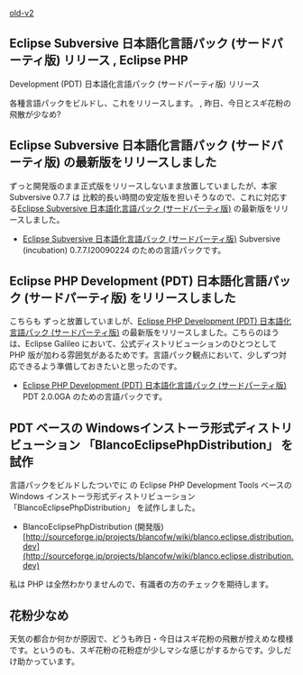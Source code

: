 [old-v2](ig090321-orig.html)

## Eclipse Subversive 日本語化言語パック (サードパーティ版) リリース , Eclipse PHP
Development (PDT) 日本語化言語パック (サードパーティ版) リリース

各種言語パックをビルドし、これをリリースします。 , 昨日、今日とスギ花粉の飛散が少なめ?


## Eclipse Subversive 日本語化言語パック (サードパーティ版) の最新版をリリースしました

ずっと開発版のまま正式版をリリースしないまま放置していましたが、本家 Subversive 0.7.7 は 比較的長い時間の安定版を担いそうなので、これに対応する[Eclipse Subversive 日本語化言語パック (サードパーティ版)](http://www.igapyon.jp/blanco/nlpack/eclipse/subversive.html) の最新版をリリースしました。


* [Eclipse Subversive 日本語化言語パック (サードパーティ版)](http://www.igapyon.jp/blanco/nlpack/eclipse/subversive.html)
  Subversive (incubation) 0.7.7.I20090224 のための言語パックです。

## Eclipse PHP Development (PDT) 日本語化言語パック (サードパーティ版) をリリースしました

こちらも ずっと放置していましが、[Eclipse PHP Development (PDT) 日本語化言語パック (サードパーティ版)](http://www.igapyon.jp/blanco/nlpack/eclipse/pdt.html) の最新版をリリースしました。こちらのほうは、Eclipse Galileo において、公式ディストリビューションのひとつとして PHP 版が加わる雰囲気があるためです。言語パック観点において、少しずつ対応できるよう準備しておきたいと思ったのです。


* [Eclipse PHP Development (PDT) 日本語化言語パック (サードパーティ版)](http://www.igapyon.jp/blanco/nlpack/eclipse/pdt.html)
  PDT 2.0.0GA のための言語パックです。

## PDT ベースの Windowsインストーラ形式ディストリビューション 「BlancoEclipsePhpDistribution」 を試作

言語パックをビルドしたついでに  の Eclipse PHP Development
Tools ベースの Windows インストーラ形式ディストリビューション 「BlancoEclipsePhpDistribution」 を試作しました。


* BlancoEclipsePhpDistribution (開発版)
  [http://sourceforge.jp/projects/blancofw/wiki/blanco.eclipse.distribution.dev](http://sourceforge.jp/projects/blancofw/wiki/blanco.eclipse.distribution.dev)

私は PHP は全然わかりませんので、有識者の方のチェックを期待します。

## 花粉少なめ

天気の都合か何かが原因で、どうも昨日・今日はスギ花粉の飛散が控えめな模様です。というのも、スギ花粉の花粉症が少しマシな感じがするからです。少しだけ助かっています。